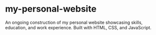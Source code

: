 # my-personal-website
An ongoing construction of my personal website showcasing skills, education, and work experience. Built with HTML, CSS, and JavaScript.
